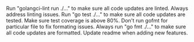 Run "golangci-lint run ./..." to make sure all code updates are linted. Always address linting issues.
Run "go test ./..." to make sure all code updates are tested.
Make sure test coverage is above 80%.
Don't run gofmt for particular file to fix formating issues. Always run "go fmt ./..." to make sure all code updates are formatted.
Update readme when adding new features.